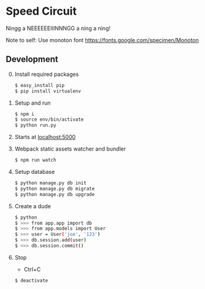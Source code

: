 # Speed Circuit

Ningg a NEEEEEEIIINNNGG a ning a ning!

Note to self: Use monoton font https://fonts.google.com/specimen/Monoton

## Development

0. Install required packages
    ``` bash
    $ easy_install pip
    $ pip install virtualenv
    ```

0. Setup and run
    ``` bash
    $ npm i
    $ source env/bin/activate
    $ python run.py
    ```

0. Starts at [localhost:5000](http://localhost:5000)

0. Webpack static assets watcher and bundler
    ``` bash
    $ npm run watch
    ```

0. Setup database
    ``` bash
    $ python manage.py db init
    $ python manage.py db migrate
    $ python manage.py db upgrade
    ```

0. Create a dude
    ``` bash
    $ python
    $ >>> from app.app import db
    $ >>> from app.models import User
    $ >>> user = User('joe', '123')
    $ >>> db.session.add(user)
    $ >>> db.session.commit()
    ```

0. Stop
    - Ctrl+C
    ``` bash
    $ deactivate
    ```
